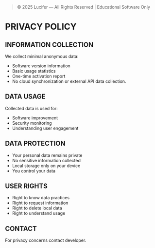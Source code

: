 > © 2025 Lucifer — All Rights Reserved | Educational Software Only

# PRIVACY POLICY

## INFORMATION COLLECTION
We collect minimal anonymous data:
- Software version information  
- Basic usage statistics  
- One-time activation report  
- No cloud synchronization or external API data collection.  

## DATA USAGE
Collected data is used for:
- Software improvement  
- Security monitoring  
- Understanding user engagement  

## DATA PROTECTION
- Your personal data remains private  
- No sensitive information collected  
- Local storage only on your device  
- You control your data  

## USER RIGHTS
- Right to know data practices  
- Right to request information  
- Right to delete local data  
- Right to understand usage  

## CONTACT
For privacy concerns contact developer.
